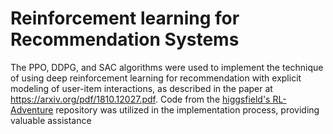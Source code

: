 # Reinforcement learning for Recommendation Systems

The PPO, DDPG, and SAC algorithms were used to implement the technique of using deep reinforcement learning for recommendation with explicit modeling of user-item interactions, as described in the paper at https://arxiv.org/pdf/1810.12027.pdf. Code from the [higgsfield's RL-Adventure](https://github.com/higgsfield/RL-Adventure-2/) repository was utilized in the implementation process, providing valuable assistance

